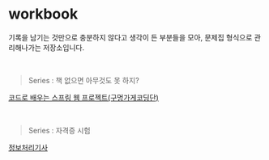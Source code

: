 # workbook

기록을 남기는 것만으로 충분하지 않다고 생각이 든 부분들을 모아, 문제집 형식으로 관리해나가는 저장소입니다.

<br/>

> Series : 책 없으면 아무것도 못 하지?

[코드로 배우는 스프링 웹 프로젝트(구멍가게코딩단)](https://github.com/sonchanwoo/workbook/tree/main/gugucoding_spring)

<br/>

> Series : 자격증 시험

[정보처리기사](https://github.com/sonchanwoo/workbook/tree/main/EngineerInformationProcessing)